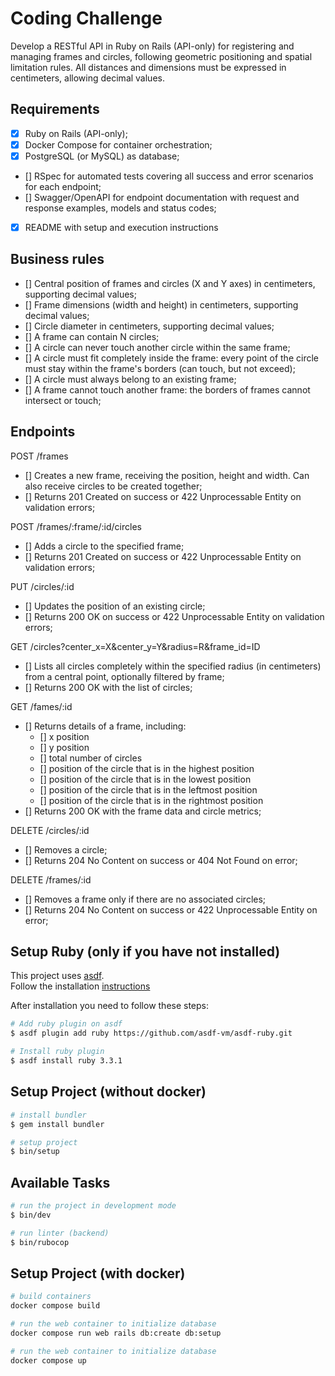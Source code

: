 # Coding Challenge

Develop a RESTful API in Ruby on Rails (API-only) for registering and managing frames and circles, following geometric positioning and spatial limitation rules. All distances and dimensions must be expressed in centimeters, allowing decimal values.

## Requirements

- [X] Ruby on Rails (API-only);
- [X] Docker Compose for container orchestration;
- [X] PostgreSQL (or MySQL) as database;
- [] RSpec for automated tests covering all success and error scenarios for each endpoint;
- [] Swagger/OpenAPI for endpoint documentation with request and response examples, models and status codes;
- [X] README with setup and execution instructions

## Business rules

- [] Central position of frames and circles (X and Y axes) in centimeters, supporting decimal values;
- [] Frame dimensions (width and height) in centimeters, supporting decimal values;
- [] Circle diameter in centimeters, supporting decimal values;
- [] A frame can contain N circles;
- [] A circle can never touch another circle within the same frame;
- [] A circle must fit completely inside the frame: every point of the circle must stay within the frame's borders (can touch, but not exceed);
- [] A circle must always belong to an existing frame;
- [] A frame cannot touch another frame: the borders of frames cannot intersect or touch;

## Endpoints

POST /frames
- [] Creates a new frame, receiving the position, height and width. Can also receive circles to be created together;
- [] Returns 201 Created on success or 422 Unprocessable Entity on validation errors;

POST /frames/:frame/:id/circles
- [] Adds a circle to the specified frame;
- [] Returns 201 Created on success or 422 Unprocessable Entity on validation errors;

PUT /circles/:id
- [] Updates the position of an existing circle;
- [] Returns 200 OK on success or 422 Unprocessable Entity on validation errors;

GET /circles?center_x=X&center_y=Y&radius=R&frame_id=ID
- [] Lists all circles completely within the specified radius (in centimeters) from a central point, optionally filtered by frame;
- [] Returns 200 OK with the list of circles;

GET /fames/:id
- [] Returns details of a frame, including:
  - [] x position
  - [] y position
  - [] total number of circles
  - [] position of the circle that is in the highest position
  - [] position of the circle that is in the lowest position
  - [] position of the circle that is in the leftmost position
  - [] position of the circle that is in the rightmost position
- [] Returns 200 OK with the frame data and circle metrics;

DELETE /circles/:id
- [] Removes a circle;
- [] Returns 204 No Content on success or 404 Not Found on error;

DELETE /frames/:id
- [] Removes a frame only if there are no associated circles;
- [] Returns 204 No Content on success or 422 Unprocessable Entity on error;

## Setup Ruby (only if you have not installed)

This project uses [asdf](https://asdf-vm.com/guide/getting-started.html). \
Follow the installation [instructions](https://asdf-vm.com/guide/getting-started.html#_3-install-asdf)

After installation you need to follow these steps:

```bash
# Add ruby plugin on asdf
$ asdf plugin add ruby https://github.com/asdf-vm/asdf-ruby.git

# Install ruby plugin
$ asdf install ruby 3.3.1
```

## Setup Project (without docker)

```bash
# install bundler
$ gem install bundler

# setup project
$ bin/setup
```

## Available Tasks

```bash
# run the project in development mode
$ bin/dev

# run linter (backend)
$ bin/rubocop
```

## Setup Project (with docker)

```bash
# build containers
docker compose build

# run the web container to initialize database
docker compose run web rails db:create db:setup

# run the web container to initialize database
docker compose up
```